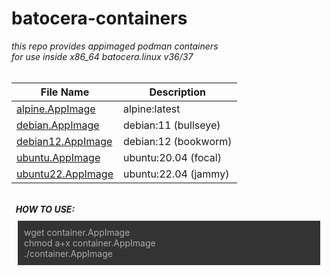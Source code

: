 # batocera-containers
<html>
<body>
<i>this repo provides appimaged podman containers<br>
for use inside x86_64 batocera.linux v36/37<br></i>
<br>

| File Name | Description |
| --- | --- |
| [alpine.AppImage](./containers/alpine.AppImage) | alpine:latest |
| [debian.AppImage](./containers/debian.AppImage) | debian:11 (bullseye) |
| [debian12.AppImage](./containers/debian12.AppImage) | debian:12 (bookworm) |
| [ubuntu.AppImage](./containers/ubuntu.AppImage) | ubuntu:20.04 (focal) |
| [ubuntu22.AppImage](./containers/ubuntu22.AppImage) | ubuntu:22.04 (jammy) |

<br>
  <b><i>&nbsp; HOW TO USE: </b></i>
<p style="background:#333;color:#ababab;padding:10px;margin:10px;">
  wget container.AppImage<br>
  chmod a+x container.AppImage<br>
  ./container.AppImage
</p>
<br>
</body>
</html>
